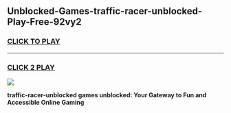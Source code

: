 
## Unblocked-Games-traffic-racer-unblocked-Play-Free-92vy2
<h3>
<a href="https://premium76.site?title=traffic-racer-unblocked&ref=20M">CLICK TO PLAY</a></h3>
<hr>

<h3>
<a href="https://premium76.site?title=traffic-racer-unblocked&ref=20M">CLICK 2 PLAY</a>
  
</h3>

<a href="https://premium76.site?title=traffic-racer-unblocked&ref=19M"><img src="https://clearcache.store/games.png"></a>


**traffic-racer-unblocked games unblocked: Your Gateway to Fun and Accessible Online Gaming**
